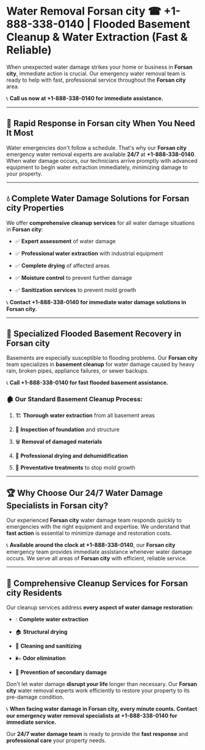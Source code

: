 # Water Removal Forsan city ☎ +1-888-338-0140 | Flooded Basement Cleanup & Water Extraction (Fast & Reliable)

When unexpected water damage strikes your home or business in **Forsan city**, immediate action is crucial. Our emergency water removal team is ready to help with fast, professional service throughout the **Forsan city** area. 

📞 **Call us now at +1-888-338-0140 for immediate assistance.**
---
## 🚀 Rapid Response in Forsan city When You Need It Most
Water emergencies don't follow a schedule. That's why our **Forsan city** emergency water removal experts are available **24/7** at **+1-888-338-0140**. When water damage occurs, our technicians arrive promptly with advanced equipment to begin water extraction immediately, minimizing damage to your property.
---
## 💧 Complete Water Damage Solutions for Forsan city Properties
We offer **comprehensive cleanup services** for all water damage situations in **Forsan city**:
- ✅ **Expert assessment** of water damage  
- ✅ **Professional water extraction** with industrial equipment  
- ✅ **Complete drying** of affected areas  
- ✅ **Moisture control** to prevent further damage  
- ✅ **Sanitization services** to prevent mold growth  
📞 **Contact +1-888-338-0140 for immediate water damage solutions in Forsan city.**
---
## 🌊 Specialized Flooded Basement Recovery in Forsan city
Basements are especially susceptible to flooding problems. Our **Forsan city** team specializes in **basement cleanup** for water damage caused by heavy rain, broken pipes, appliance failures, or sewer backups. 
📞 **Call +1-888-338-0140 for fast flooded basement assistance.**
### 🏚️ Our Standard Basement Cleanup Process:
1. 🏗️ **Thorough water extraction** from all basement areas  
2. 🔎 **Inspection of foundation** and structure  
3. 🗑️ **Removal of damaged materials**  
4. 💨 **Professional drying and dehumidification**  
5. 🚫 **Preventative treatments** to stop mold growth  
---
## 🏆 Why Choose Our 24/7 Water Damage Specialists in Forsan city?
Our experienced **Forsan city** water damage team responds quickly to emergencies with the right equipment and expertise. We understand that **fast action** is essential to minimize damage and restoration costs.
📞 **Available around the clock at +1-888-338-0140**, our **Forsan city** emergency team provides immediate assistance whenever water damage occurs. We serve all areas of **Forsan city** with efficient, reliable service.
---
## 🧹 Comprehensive Cleanup Services for Forsan city Residents
Our cleanup services address **every aspect of water damage restoration**:
- 💧 **Complete water extraction**  
- 🏠 **Structural drying**  
- 🧼 **Cleaning and sanitizing**  
- 🌬️ **Odor elimination**  
- 🚫 **Prevention of secondary damage**  
Don't let water damage **disrupt your life** longer than necessary. Our **Forsan city** water removal experts work efficiently to restore your property to its pre-damage condition.
📞 **When facing water damage in Forsan city, every minute counts. Contact our emergency water removal specialists at +1-888-338-0140 for immediate service.**
Our **24/7 water damage team** is ready to provide the **fast response** and **professional care** your property needs.
